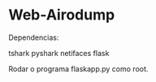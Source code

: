# Web-Airodump


Dependencias:

tshark
pyshark
netifaces
flask

Rodar o programa flaskapp.py como root.
